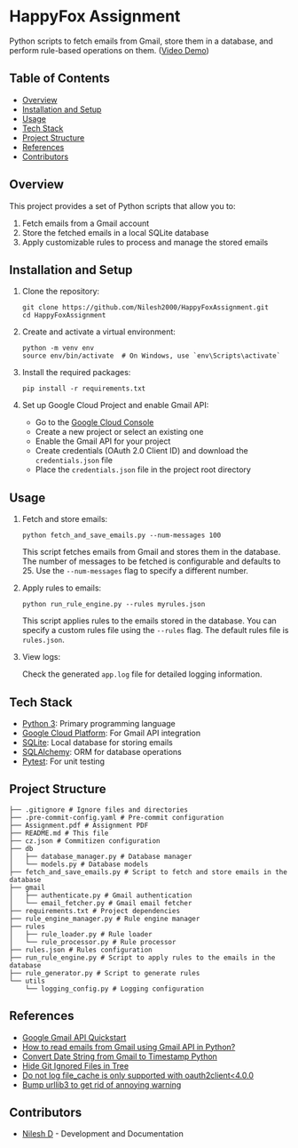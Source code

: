# HappyFox Assignment

Python scripts to fetch emails from Gmail, store them in a database, and perform rule-based operations on them. ([Video Demo](https://youtu.be/Tbbc49QYREg))

## Table of Contents

- [Overview](#overview)
- [Installation and Setup](#installation-and-setup)
- [Usage](#usage)
- [Tech Stack](#tech-stack)
- [Project Structure](#project-structure)
- [References](#references)
- [Contributors](#contributors)

## Overview

This project provides a set of Python scripts that allow you to:

1. Fetch emails from a Gmail account
2. Store the fetched emails in a local SQLite database
3. Apply customizable rules to process and manage the stored emails

## Installation and Setup

1. Clone the repository:

   ```
   git clone https://github.com/Nilesh2000/HappyFoxAssignment.git
   cd HappyFoxAssignment
   ```

2. Create and activate a virtual environment:

   ```
   python -m venv env
   source env/bin/activate  # On Windows, use `env\Scripts\activate`
   ```

3. Install the required packages:

   ```
   pip install -r requirements.txt
   ```

4. Set up Google Cloud Project and enable Gmail API:

   - Go to the [Google Cloud Console](https://console.cloud.google.com/)
   - Create a new project or select an existing one
   - Enable the Gmail API for your project
   - Create credentials (OAuth 2.0 Client ID) and download the `credentials.json` file
   - Place the `credentials.json` file in the project root directory

## Usage

1. Fetch and store emails:

   ```
   python fetch_and_save_emails.py --num-messages 100
   ```

   This script fetches emails from Gmail and stores them in the database. The number of messages to be fetched is configurable and defaults to 25. Use the `--num-messages` flag to specify a different number.

2. Apply rules to emails:

   ```
   python run_rule_engine.py --rules myrules.json
   ```

   This script applies rules to the emails stored in the database. You can specify a custom rules file using the `--rules` flag. The default rules file is `rules.json`.

3. View logs:

   Check the generated `app.log` file for detailed logging information.

## Tech Stack

- [Python 3](https://www.python.org/downloads/): Primary programming language
- [Google Cloud Platform](https://cloud.google.com/): For Gmail API integration
- [SQLite](https://www.sqlite.org/): Local database for storing emails
- [SQLAlchemy](https://www.sqlalchemy.org/): ORM for database operations
- [Pytest](https://docs.pytest.org/en/7.4.x/): For unit testing

## Project Structure

```
├── .gitignore # Ignore files and directories
├── .pre-commit-config.yaml # Pre-commit configuration
├── Assignment.pdf # Assignment PDF
├── README.md # This file
├── cz.json # Commitizen configuration
├── db
│   ├── database_manager.py # Database manager
│   └── models.py # Database models
├── fetch_and_save_emails.py # Script to fetch and store emails in the database
├── gmail
│   ├── authenticate.py # Gmail authentication
│   └── email_fetcher.py # Gmail email fetcher
├── requirements.txt # Project dependencies
├── rule_engine_manager.py # Rule engine manager
├── rules
│   ├── rule_loader.py # Rule loader
│   └── rule_processor.py # Rule processor
├── rules.json # Rules configuration
├── run_rule_engine.py # Script to apply rules to the emails in the database
├── rule_generator.py # Script to generate rules
└── utils
    └── logging_config.py # Logging configuration
```

## References

- [Google Gmail API Quickstart](https://developers.google.com/gmail/api/quickstart/python)
- [How to read emails from Gmail using Gmail API in Python?](https://www.geeksforgeeks.org/how-to-read-emails-from-gmail-using-gmail-api-in-python/?ref=asr1)
- [Convert Date String from Gmail to Timestamp Python](https://stackoverflow.com/questions/62092529/convert-date-string-from-gmail-to-timestamp-python)
- [Hide Git Ignored Files in Tree](https://unix.stackexchange.com/questions/291282/have-tree-hide-gitignored-files)
- [Do not log file_cache is only supported with oauth2client<4.0.0](https://stackoverflow.com/questions/40154672/importerror-file-cache-is-unavailable-when-using-python-client-for-google-ser)
- [Bump urllib3 to get rid of annoying warning](https://github.com/explosion/spaCy/discussions/12750)

## Contributors

- [Nilesh D](https://github.com/Nilesh2000) - Development and Documentation
